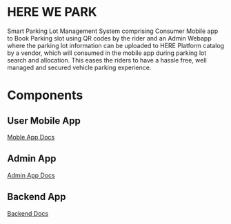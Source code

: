 # HERE WE PARK

Smart Parking Lot Management System comprising Consumer Mobile app to Book Parking slot using QR codes by the rider and an Admin Webapp where the parking lot information can be uploaded to HERE Platform catalog by a vendor, which will consumed in the mobile app during parking lot search and allocation. This eases the riders to have a hassle free, well managed and secured vehicle parking experience.

# Components

## User Mobile App

[Moble App Docs](./here-we-park-backend/README.md)

## Admin App

[Admin App Docs](./here-we-park-backend/README.md)

## Backend App

[Backend Docs](./here-we-park-backend/README.md)
